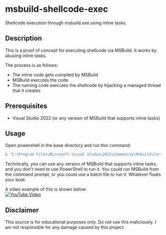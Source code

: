 # msbuild-shellcode-exec

Shellcode execution through msbuild.exe using inline tasks.

## Description

This is a proof of concept for executing shellcode via MSBuild. It works by
abusing inline tasks.

The process is as follows:
- The inline code gets compiled by MSBuild
- MSBuild executes the code
- The running code executes the shellcode by hijacking a managed thread that it
creates

## Prerequisites

* Visual Studio 2022 (or any version of MSBuild that supports inline tasks)

## Usage

Open powershell in the base directory and run this command:

```powershell
& "C:\Program Files\Microsoft Visual Studio\2022\Community\Msbuild\Current\Bin\msbuild.exe" ShellcodeExec.csproj
```

Technically, you can use any version of MSBuild that supports inline tasks, and you don't need to use PowerShell to run it. You could run MSBuild from the command prompt, or you could use a batch file to run it. Whatever floats your boat.

A video example of this is shown below:\
[![YouTube Video](https://img.youtube.com/vi/26EM24Bcksw/mqdefault.jpg)](https://www.youtube.com/watch?v=26EM24Bcksw)

## Disclaimer

This source is for educational purposes only. Do not use this maliciously. I am
not responsible for any damage caused by this project.